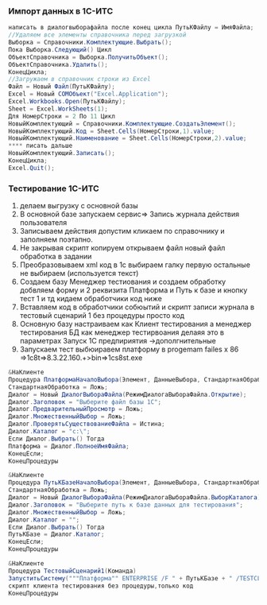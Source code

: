 ### Импорт данных в 1С-ИТС
```cs
написать в диалогвыборафайла после конец цикла ПутьКФайлу = ИмяФайла;
//Удаляем все элементы справочника перед загрузкой
Выборка = Справочники.Комплектующие.Выбрать();
Пока Выборка.Следующий() Цикл
ОбъектСправочника = Выборка.ПолучитьОбъект();
ОбъектСправочника.Удалить();
КонецЦикла;
//Загружаем в справочник строки из Excel
Файл = Новый Файл(ПутьКФайлу);
Excel = Новый COMОбъект("Excel.Application");
Excel.Workbooks.Open(ПутьКФайлу);
Sheet = Excel.WorkSheets(1);
Для НомерСтроки = 2 По 11 Цикл
НовыйКомплектующий = Справочники.Комплектующие.СоздатьЭлемент();
НовыйКомплектующий.Код = Sheet.Cells(НомерСтроки,1).value;
НовыйКомплектующий.Наименование = Sheet.Cells(НомерСтроки,2).value;
**** писать дальше
НовыйКомплектующий.Записать();
КонецЦикла;
Excel.Quit();
```
### Тестирование 1С-ИТС
1. делаем выгрузку с основной базы
2. В основной базе  запускаем сервис=> Запись журнала действия пользователя
3. Записываем действия допустим кликаем по справочнику и заполняем поэтапно.
4. Не закрывая скрипт копируем открываем файл новый файл обработка в задании 
5. Преобразовываем xml код в 1с выбираем галку первую остальные не выбираем (используется текст)
6. Создаем базу Менеджер тестиования и создаем обработку добвляем форму и 2 реквизита Платформа и Путь к базе и кнопку тест 1 и тд кидаем обработчики код ниже 
7. Вставляем код в обработчики собюытий и скрипт записи журнала в тестовый сценарий 1 без процедуры просто код 
8. Основную базу настраиваем как Клиент тестирования а менеджер тестирования БД как менеджер тестирвоания делаяя это в параметрах Запуск 1С предпириятия ->дополгнительные
9. Запускаем тест выбюиравем платформу в progemam failes x 86 =>1c8t=>8.3.22.160.+>bin=>1cs8st.exe
```cs
&НаКлиенте
Процедура ПлатформаНачалоВыбора(Элемент, ДанныеВыбора, СтандартнаяОбработка)
СтандартнаяОбработка = Ложь;
Диалог = Новый ДиалогВыбораФайла(РежимДиалогаВыбораФайла.Открытие);
Диалог.Заголовок = "Выберите файл базы 1С";
Диалог.ПредварительныйПросмотр = Ложь;
Диалог.МножественныйВыбор = Ложь;
Диалог.ПроверятьСуществованиеФайла = Истина;
Диалог.Каталог = "c:\";
Если Диалог.Выбрать() Тогда
Платформа = Диалог.ПолноеИмяФайла;
КонецЕсли;
КонецПроцедуры

&НаКлиенте
Процедура ПутьКБазеНачалоВыбора(Элемент, ДанныеВыбора, СтандартнаяОбработка)
СтандартнаяОбработка = Ложь;
Диалог = Новый ДиалогВыбораФайла(РежимДиалогаВыбораФайла.ВыборКаталога);
Диалог.Заголовок = "Выберите путь к базе данных для тестирования";
Диалог.МножественныйВыбор = Ложь;
Диалог.Каталог = "";
Если Диалог.Выбрать() Тогда
ПутьКБазе = Диалог.Каталог;
КонецЕсли;
КонецПроцедуры

&НаКлиенте
Процедура ТестовыйСценарий1(Команда)
ЗапуститьСистему("""Платформа"" ENTERPRISE /F " + ПутьКБазе + " /TESTCLIENT");
скрипт клиента тестирования без процедуры,только код
КонецПроцедуры
```
